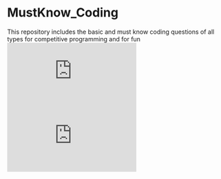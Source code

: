 # MustKnow_Coding
This repository includes the basic and must know coding questions of all types for competitive programming and for fun\
[![First Non Repeated Character](https://github.com/sreejithsankar55/MustKnow_Coding/blob/master/FIrstnonRepeatchar.cpp)](https://github.com/sreejithsankar55/MustKnow_Coding/blob/master/FIrstnonRepeatchar.cpp)\
[![Extract 2 Non repeated Nos from repeated in O(1) space](https://github.com/sreejithsankar55/MustKnow_Coding/blob/master/Extract_2_non_repeat_no.cpp)](https://github.com/sreejithsankar55/MustKnow_Coding/blob/master/Extract_2_non_repeat_no.cpp)
